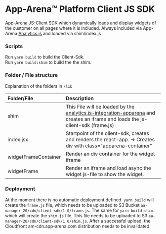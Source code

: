 App-Arena™ Platform Client JS SDK
=============================

App-Arena JS-Client SDK which dynamically loads and display widgets of the customer on all pages where it is included.
Always included via App-Arena [Analytics.js](https://github.com/apparena/analytics.js#analyticsjs) and loaded via shim/index.js

### Scripts
Run `yarn build` to build the Client-Sdk.  
Run `yarn build:shim` to build the the shim.

### Folder / File structure

Explanation of the folders in `/lib`

| Folder/File          | Description                                                                                                                                                                                            |
|:---------------------|:-------------------------------------------------------------------------------------------------------------------------------------------------------------------------------------------------------|
| shim                 | This File will be loaded by the [analytics.js-integration-apparena](https://github.com/apparena/analytics.js-integration-apparena#readme) and creates an iframe and loads the js-client-sdk (frame.js) |
| index.jsx            | Startpoint of the client-sdk, creates and renders the react-app. -> Creates div with class="apparena-container"                                                                                        |
| widgetFrameContainer | Render an div container for the widget iframe                                                                                                                                                          |
| widgetFrame          | Render an iframe and load async the widget js-file to show the widget.                                                                                                                                 |

### Deployment
 
At the moment there is no automatic deployment defined. `yarn build` will create the `frame.js` file, which needs to be uploaded to S3 Bucket `aa-manager-20/cdn/client-sdk/1.0/frame.js`.
The same for `yarn build:shim`. which will create the `shim.js` file. This file needs to be uploaded to S3 `aa-manager-20/cdn/client-sdk/1.0/shim.js`.
After a successful upload, the Cloudfront am-cdn.app-arena.com distribution needs to be invalidated.
